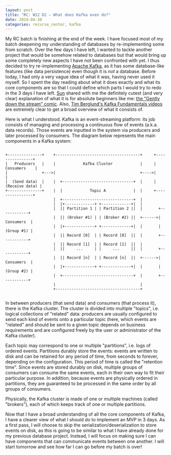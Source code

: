 ```yaml
---
layout: post
title: "RC: W12 D2 — What does Kafka even do?"
date: 2024-04-30
categories: recurse_center, kafka
---
```


My RC batch is finishing at the end of the week.
I have focused most of my batch deepening my understanding of databases by re-implementing some from scratch.
Over the few days I have left, I wanted to tackle another project that would be somehow related to databases but that
would bring up some completely new aspects I have not been confronted with yet.
I thus decided to try re-implementing [Apache Kafka](https://kafka.apache.org/), as it has some database-like features
(like data persistence) even though it is _not_ a database.
Before today, I had only a very vague idea of what it was, having never used it myself.
So I spent the day reading about what it does exactly and what its core components are so that I could define which
parts I would try to redo in the 3 days I have left.
[Sun](https://github.com/sun-salutations) shared with me the definitely cutest (and very clear) explanation of what it
is for absolute beginners like me: [the "Gently down the stream" comic](https://www.gentlydownthe.stream/).
Also, [Tim Berglund's Kafka Fundamentals videos](https://www.youtube.com/playlist?list=PLa7VYi0yPIH2PelhRHoFR5iQgflg-y6JA)
are extremely clear to get a broad overview of what it consists of.

Here is what I understood.
Kafka is an event-streaming platform: its job consists of managing and processing a continuous flow of events (a.k.a.
data records).
Those events are inputted in the system via producers and later processed by consumers.
The diagram below represents the main components in a Kafka system:

```text

+---------------+    +-------------------------------------+     +----------------+
|   Producers   |    |            Kafka Cluster            |     |   Consumers    |
|               +--->|                                     +---->|                |
|  (Send data)  |    |  +-------------------------------+  |     | (Receive data) |
+---------------+    |  |            Topic A            |  |     +----------------+
                     |  +-------------------------------+  |     
                     |  |+-------------+ +-------------+|  |
                     |  || Partition 1 | | Partition 2 ||  |       +------------+
                     |  || (Broker #1) | | (Broker #2) ||  +------>| Consumers  |
                     |  |+-------------+ +-------------+|  |       | (Group #1) |
                     |  || Record [0]  | | Record [0]  ||  |       +------------+
                     |  || Record [1]  | | Record [1]  ||  |
                     |  ||     ...     | |     ...     ||  |       +------------+
                     |  || Record [n]  | | Record [n]  ||  +------>| Consumers  |
                     |  |+-------------+ +-------------+|  |       | (Group #2) |
                     |  +-------------------------------+  |       +------------+    
                     |                                     |    
                     +-------------------------------------+
                     
```

In between producers (that send data) and consumers (that process it), there is the Kafka cluster.
The cluster is divided into multiple "topics", i.e. logical collections of "related" data:
producers are usually configured to send each kind of events onto a particular topic (here, which events are "related"
and should be sent to a given topic depends on business requirements and are configured freely by the user or
administrator of the Kafka cluster).

Each topic may correspond to one or multiple "partitions", i.e. logs of ordered events.
Partitions durably store the events: events are written to disk and can be retained for any period of time, from seconds
to forever, depending on the configuration. This period of time is called the "retention time".
Since events are stored durably on disk, multiple groups of consumers can consume the same events, each in their own way
to fit their particular purpose.
In addition, because events are physically ordered in partitions, they are guaranteed to be processed in the same order
by all groups of consumers.

Physically, the Kafka cluster is made of one or multiple machines (called "brokers"), each of which keeps track of one
or multiple partitions.

Now that I have a broad understanding of all the core components of Kafka, I have a clearer view of what I should do to
implement an MVP in 3 days.
As a first pass, I will choose to skip the serialization/deserialization to store events on disk, as this is going to be
similar to what I have already done for my previous database project.
Instead, I will focus on making sure I can have components that can communicate events between one another.
I will start tomorrow and see how far I can go before my batch is over!

